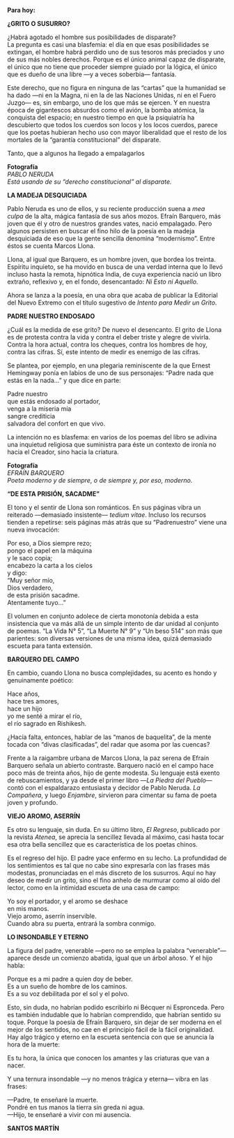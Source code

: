 ---
---

__Para hoy:__

__¿GRITO O SUSURRO?__

¿Habrá agotado el hombre sus posibilidades de disparate?  
La pregunta es casi una blasfemia: el día en que esas posibilidades se extingan, el hombre habrá perdido uno de sus tesoros más preciados y uno de sus más nobles derechos\. Porque es el único animal capaz de disparate, el único que no tiene que proceder siempre guiado por la lógica, el único que es dueño de una libre —y a veces soberbia— fantasía\.

Este derecho, que no figura en ninguna de las “cartas” que la humanidad se ha dado —ni en la Magna, ni en la de las Naciones Unidas, ni en el Fuero Juzgo— es, sin embargo, uno de los que más se ejercen\. Y en nuestra época de gigantescos absurdos como el avión, la bomba atómica, la conquista del espacio; en nuestro tiempo en que la psiquiatría ha descubierto que todos los cuerdos son locos y los locos cuerdos, parece que los poetas hubieran hecho uso con mayor liberalidad que el resto de los mortales de la “garantía constitucional” del disparate\.

Tanto, que a algunos ha llegado a empalagarlos

__Fotografía__  
*PABLO NERUDA*  
*Está usando de su “derecho constitucional” al disparate\.*

__LA MADEJA DESQUICIADA__

Pablo Neruda es uno de ellos, y su reciente producción suena a *mea culpa* de la alta, mágica fantasía de sus años mozos\. Efraín Barquero, más joven que él y otro de nuestros grandes vates, nació empalagado\. Pero algunos persisten en buscar el fino hilo de la poesía en la madeja desquiciada de eso que la gente sencilla denomina “modernismo”\. Entre éstos se cuenta Marcos Llona\.

 Llona, al igual que Barquero, es un hombre joven, que bordea los treinta\. Espíritu inquieto, se ha movido en busca de una verdad interna que lo llevó incluso hasta la remota, hipnótica India, de cuya experiencia nació un libro extraño, reflexivo y, en el fondo, desencantado: *Ni Esto ni Aquello*\.

Ahora se lanza a la poesía, en una obra que acaba de publicar la Editorial del Nuevo Extremo con el título sugestivo de *Intento para Medir un Grito*\.

__PADRE NUESTRO ENDOSADO__

¿Cuál es la medida de ese grito? De nuevo el desencanto\. El grito de Llona es de protesta contra la vida y contra el deber triste y alegre de vivirla\. Contra la hora actual, contra los cheques, contra los hombres de hoy, contra las cifras\. Sí, este intento de medir es enemigo de las cifras\.

Se plantea, por ejemplo, en una plegaria reminiscente de la que Ernest Hemingway ponía en labios de uno de sus personajes: “Padre nada que estás en la nada\.\.\.” y que dice en parte:

Padre nuestro  
que estás endosado al portador,  
venga a la miseria mía  
sangre crediticia  
salvadora del confort en que vivo\.

La intención no es blasfema: en varios de los poemas del libro se adivina una inquietud religiosa que suministra para éste un contexto de ironía no hacia el Creador, sino hacia la criatura\.

__Fotografía__  
*EFRAÍN BARQUERO*  
*Poeta moderno y de siempre, o de siempre y, por eso, moderno\.*

__“DE ESTA PRISIÓN, SACADME”__

El tono y el sentir de Llona son románticos\. En sus páginas vibra un reiterado —demasiado insistente— *tedium vitae*\. Incluso los recursos tienden a repetirse: seis páginas más atrás que su “Padrenuestro” viene una nueva invocación:

Por eso, a Dios siempre rezo;  
pongo el papel en la máquina  
y le saco copia;  
encabezo la carta a los cielos  
y digo:  
“Muy señor mío,  
Dios verdadero,  
de esta prisión sacadme\.  
Atentamente tuyo\.\.\.”

El volumen en conjunto adolece de cierta monotonía debida a esta insistencia que va más allá de un simple intento de dar unidad al conjunto de poemas\. “La Vida N° 5”, “La Muerte N° 9” y “Un beso 514” son más que parientes: son diversas versiones de una misma idea, quizá demasiado escueta para tanta extensión\.

__BARQUERO DEL CAMPO__

En cambio, cuando Llona no busca complejidades, su acento es hondo y genuinamente poético:

Hace años,  
hace tres amores,  
hace un hijo  
yo me senté a mirar el río,  
el río sagrado en Rishikesh\.

¿Hacía falta, entonces, hablar de las “manos de baquelita”, de la mente tocada con “divas clasificadas”, del radar que asoma por las cuencas?

Frente a la raigambre urbana de Marcos Llona, la paz serena de Efraín Barquero señala un abierto contraste\. Barquero nació en el campo hace poco más de treinta años, hijo de gente modesta\. Su lenguaje está exento de rebuscamientos, y ya desde el primer libro —*La Piedra del Pueblo*— contó con el espaldarazo entusiasta y decidor de Pablo Neruda\. *La Compañera*, y luego *Enjambre*, sirvieron para cimentar su fama de poeta joven y profundo\.

__VIEJO AROMO, ASERRÍN__

Es otro su lenguaje, sin duda\. En su último libro, *El Regreso*, publicado por la revista *Atenea*, se aprecia la sencillez llevada al máximo, casi hasta tocar esa otra bella sencillez que es característica de los poetas chinos\.

Es el regreso del hijo\. El padre yace enfermo en su lecho\. La profundidad de los sentimientos es tal que no cabe sino expresarla con las frases más modestas, pronunciadas en el más discreto de los susurros\. Aquí no hay deseo de medir un grito, sino el fino anhelo de murmurar como al oído del lector, como en la intimidad escueta de una casa de campo:

Yo soy el portador, y el aromo se deshace  
en mis manos\.  
Viejo aromo, aserrín inservible\.  
Cuando abra su puerta, entrará la sombra conmigo\.

__LO INSONDABLE Y ETERNO__

La figura del padre, venerable —pero no se emplea la palabra “venerable”— aparece desde un comienzo abatida, igual que un árbol añoso\. Y el hijo habla:

Porque es a mi padre a quien doy de beber\.  
Es a un sueño de hombre de los caminos\.  
Es a su voz debilitada por el sol y el polvo\.

Esto, sin duda, no habrían podido escribirlo ni Bécquer ni Espronceda\. Pero es también indudable que lo habrían comprendido, que habrían sentido su toque\. Porque la poesía de Efraín Barquero, sin dejar de ser moderna en el mejor de los sentidos, no cae en el principio fácil de la fácil originalidad\. Hay algo trágico y eterno en la escueta sentencia con que se anuncia la hora de la muerte:

Es tu hora, la única que conocen los amantes y las criaturas que van a nacer\.

Y una ternura insondable —y no menos trágica y eterna— vibra en las frases:

—Padre, te enseñaré la muerte\.  
Pondré en tus manos la tierra sin greda ni agua\.  
—Hijo, te enseñaré a vivir con mi ausencia\.

__SANTOS MARTÍN__

